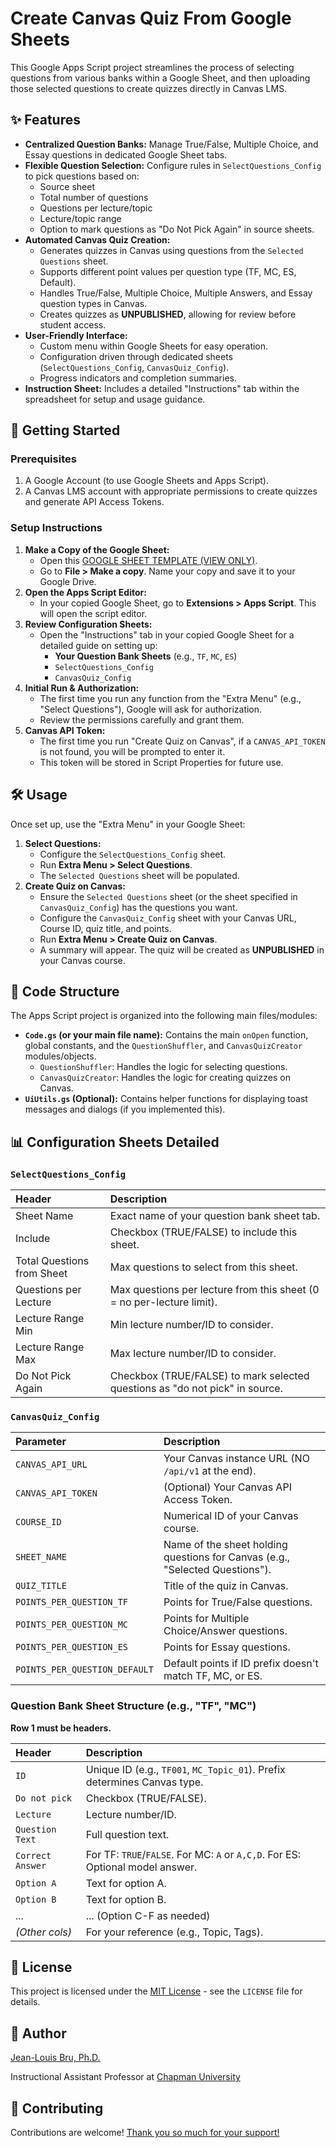 # Create Canvas Quiz From Google Sheets

This Google Apps Script project streamlines the process of selecting questions from various banks within a Google Sheet, and then uploading those selected questions to create quizzes directly in Canvas LMS.

## ✨ Features

*   **Centralized Question Banks:** Manage True/False, Multiple Choice, and Essay questions in dedicated Google Sheet tabs.
*   **Flexible Question Selection:** Configure rules in `SelectQuestions_Config` to pick questions based on:
    *   Source sheet
    *   Total number of questions
    *   Questions per lecture/topic
    *   Lecture/topic range
    *   Option to mark questions as "Do Not Pick Again" in source sheets.
*   **Automated Canvas Quiz Creation:**
    *   Generates quizzes in Canvas using questions from the `Selected Questions` sheet.
    *   Supports different point values per question type (TF, MC, ES, Default).
    *   Handles True/False, Multiple Choice, Multiple Answers, and Essay question types in Canvas.
    *   Creates quizzes as **UNPUBLISHED**, allowing for review before student access.
*   **User-Friendly Interface:**
    *   Custom menu within Google Sheets for easy operation.
    *   Configuration driven through dedicated sheets (`SelectQuestions_Config`, `CanvasQuiz_Config`).
    *   Progress indicators and completion summaries.
*   **Instruction Sheet:** Includes a detailed "Instructions" tab within the spreadsheet for setup and usage guidance.

## 🚀 Getting Started

### Prerequisites

1.  A Google Account (to use Google Sheets and Apps Script).
2.  A Canvas LMS account with appropriate permissions to create quizzes and generate API Access Tokens.

### Setup Instructions

1.  **Make a Copy of the Google Sheet:**
    *   Open this [GOOGLE SHEET TEMPLATE (VIEW ONLY)](https://docs.google.com/spreadsheets/d/1mRXJ_Ei8BUdyw2S9E31uS_CtCJ58d1yxh3RnYdp6hQY/edit?usp=sharing).
    *   Go to **File > Make a copy**. Name your copy and save it to your Google Drive.
2.  **Open the Apps Script Editor:**
    *   In your copied Google Sheet, go to **Extensions > Apps Script**. This will open the script editor.
3.  **Review Configuration Sheets:**
    *   Open the "Instructions" tab in your copied Google Sheet for a detailed guide on setting up:
        *   **Your Question Bank Sheets** (e.g., `TF`, `MC`, `ES`)
        *   `SelectQuestions_Config`
        *   `CanvasQuiz_Config`
4.  **Initial Run & Authorization:**
    *   The first time you run any function from the "Extra Menu" (e.g., "Select Questions"), Google will ask for authorization.
    *   Review the permissions carefully and grant them.
5.  **Canvas API Token:**
    *   The first time you run "Create Quiz on Canvas", if a `CANVAS_API_TOKEN` is not found, you will be prompted to enter it.
    *   This token will be stored in Script Properties for future use.

## 🛠️ Usage

Once set up, use the "Extra Menu" in your Google Sheet:

1.  **Select Questions:**
    *   Configure the `SelectQuestions_Config` sheet.
    *   Run **Extra Menu > Select Questions**.
    *   The `Selected Questions` sheet will be populated.
2.  **Create Quiz on Canvas:**
    *   Ensure the `Selected Questions` sheet (or the sheet specified in `CanvasQuiz_Config`) has the questions you want.
    *   Configure the `CanvasQuiz_Config` sheet with your Canvas URL, Course ID, quiz title, and points.
    *   Run **Extra Menu > Create Quiz on Canvas**.
    *   A summary will appear. The quiz will be created as **UNPUBLISHED** in your Canvas course.

## 📂 Code Structure

The Apps Script project is organized into the following main files/modules:

*   **`Code.gs` (or your main file name):** Contains the main `onOpen` function, global constants, and the `QuestionShuffler`, and `CanvasQuizCreator` modules/objects.
    *   `QuestionShuffler`: Handles the logic for selecting questions.
    *   `CanvasQuizCreator`: Handles the logic for creating quizzes on Canvas.
*   **`UiUtils.gs` (Optional):** Contains helper functions for displaying toast messages and dialogs (if you implemented this).

## 📊 Configuration Sheets Detailed

### `SelectQuestions_Config`

| Header                       | Description                                                                 |
| :--------------------------- | :-------------------------------------------------------------------------- |
| Sheet Name                   | Exact name of your question bank sheet tab.                                 |
| Include                      | Checkbox (TRUE/FALSE) to include this sheet.                                |
| Total Questions from Sheet   | Max questions to select from this sheet.                                    |
| Questions per Lecture        | Max questions per lecture from this sheet (0 = no per-lecture limit).       |
| Lecture Range Min            | Min lecture number/ID to consider.                                          |
| Lecture Range Max            | Max lecture number/ID to consider.                                          |
| Do Not Pick Again            | Checkbox (TRUE/FALSE) to mark selected questions as "do not pick" in source. |

### `CanvasQuiz_Config`

| Parameter                 | Description                                                                    |
| :------------------------ | :----------------------------------------------------------------------------- |
| `CANVAS_API_URL`          | Your Canvas instance URL (NO `/api/v1` at the end).                            |
| `CANVAS_API_TOKEN`        | (Optional) Your Canvas API Access Token.                                       |
| `COURSE_ID`               | Numerical ID of your Canvas course.                                            |
| `SHEET_NAME`              | Name of the sheet holding questions for Canvas (e.g., "Selected Questions").   |
| `QUIZ_TITLE`              | Title of the quiz in Canvas.                                                   |
| `POINTS_PER_QUESTION_TF`  | Points for True/False questions.                                               |
| `POINTS_PER_QUESTION_MC`  | Points for Multiple Choice/Answer questions.                                   |
| `POINTS_PER_QUESTION_ES`  | Points for Essay questions.                                                    |
| `POINTS_PER_QUESTION_DEFAULT` | Default points if ID prefix doesn't match TF, MC, or ES.                   |

### Question Bank Sheet Structure (e.g., "TF", "MC")

**Row 1 must be headers.**

| Header           | Description                                                                 |
| :--------------- | :-------------------------------------------------------------------------- |
| `ID`             | Unique ID (e.g., `TF001`, `MC_Topic_01`). Prefix determines Canvas type.    |
| `Do not pick`    | Checkbox (TRUE/FALSE).                                                      |
| `Lecture`        | Lecture number/ID.                                                          |
| `Question Text`  | Full question text.                                                         |
| `Correct Answer` | For TF: `TRUE`/`FALSE`. For MC: `A` or `A,C,D`. For ES: Optional model answer. |
| `Option A`       | Text for option A.                                                          |
| `Option B`       | Text for option B.                                                          |
| ...              | ... (Option C-F as needed)                                                  |
| *(Other cols)*   | For your reference (e.g., Topic, Tags).                                     |

## 📜 License

This project is licensed under the [MIT License](LICENSE) - see the `LICENSE` file for details.

## 👤 Author

[Jean-Louis Bru, Ph.D.](https://www.jlouisbru.com/)

Instructional Assistant Professor at [Chapman University](https://www.chapman.edu/)

## 🤝 Contributing

Contributions are welcome! [Thank you so much for your support!](https://ko-fi.com/louisfr)
